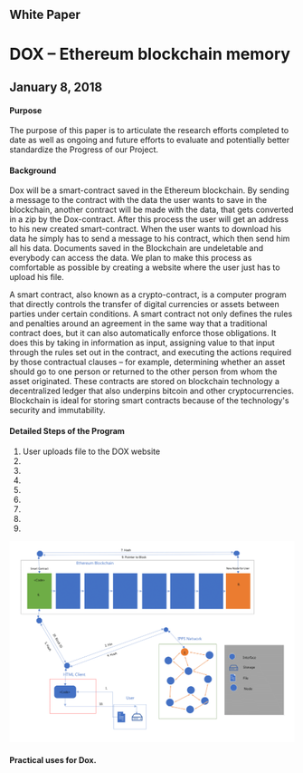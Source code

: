 ## White Paper 

# DOX – Ethereum blockchain memory

## January 8, 2018 

#### Purpose 

The purpose of this paper is to articulate the research efforts completed to date as well as ongoing and future efforts to evaluate and potentially better standardize the Progress of our Project.

#### Background 

Dox will be a smart-contract saved in the Ethereum blockchain. By sending a message to the contract with the data the user wants to save in the blockchain, another contract will be made with the data,
that gets converted in a zip by the Dox-contract. After this process the user will get an address to his new created smart-contract. When the user wants to download his data he simply has to send a 
message to his contract, which then send him all his data. Documents saved in the Blockchain are undeletable and everybody can access the data. We plan to make this process as comfortable as possible
by creating a website where the user just has to upload his file.

A smart contract, also known as a crypto-contract, is a computer program that directly controls the transfer of digital currencies or assets between parties under certain conditions. A smart contract
not only defines the rules and penalties around an agreement in the same way that a traditional contract does, but it can also automatically enforce those obligations. It does this by taking in 
information as input, assigning value to that input through the rules set out in the contract, and executing the actions required by those contractual clauses – for example, determining whether 
an asset should go to one person or returned to the other person from whom the asset originated. These contracts are stored on blockchain technology a decentralized ledger that also underpins
bitcoin and other cryptocurrencies. Blockchain is ideal for storing smart contracts because of the technology's security and immutability.

#### Detailed Steps of the Program

1. User uploads file to the DOX website
2. 
3.
4.
5.
6.
7.
8.
9.


![](Dox.png "Logo Title Text 1")


#### Practical uses for Dox.

